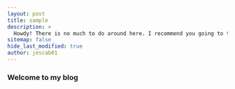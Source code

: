 ```yaml
---
layout: post
title: sample
description: >
  Howdy! There is no much to do around here. I recommend you going to the research section. :)
sitemap: false
hide_last_modified: true
author: jescab01
---
```


### Welcome to my blog

